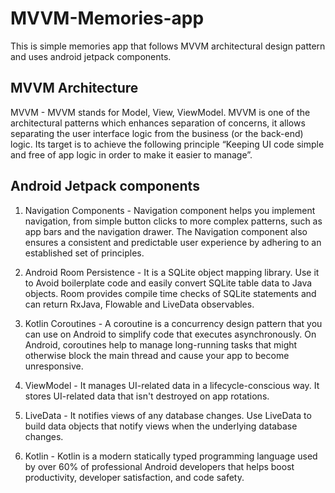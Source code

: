 # MVVM-Memories-app
This is simple memories app that follows MVVM architectural design pattern and uses android jetpack components.

## MVVM Architecture

MVVM - MVVM stands for Model, View, ViewModel. MVVM is one of the architectural patterns which enhances separation of concerns, it allows separating the user interface logic from the business (or the back-end) logic. Its target is to achieve the following principle “Keeping UI code simple and free of app logic in order to make it easier to manage”.          



## Android Jetpack components
1. Navigation Components - Navigation component helps you implement navigation, from simple button clicks to more complex patterns, such as app bars and the navigation drawer. The Navigation component also ensures a consistent and predictable user experience by adhering to an established set of principles.

2. Android Room Persistence - It is a SQLite object mapping library. Use it to Avoid boilerplate code and easily convert SQLite table data to Java objects. Room provides compile time checks of SQLite statements and can return RxJava, Flowable and LiveData observables.

3. Kotlin Coroutines - A coroutine is a concurrency design pattern that you can use on Android to simplify code that executes asynchronously. On Android, coroutines help to manage long-running tasks that might otherwise block the main thread and cause your app to become unresponsive.

4. ViewModel - It manages UI-related data in a lifecycle-conscious way. It stores UI-related data that isn't destroyed on app rotations.

5. LiveData - It notifies views of any database changes. Use LiveData to build data objects that notify views when the underlying database changes.

6. Kotlin - Kotlin is a modern statically typed programming language used by over 60% of professional Android developers that helps boost productivity, developer satisfaction, and code safety.
